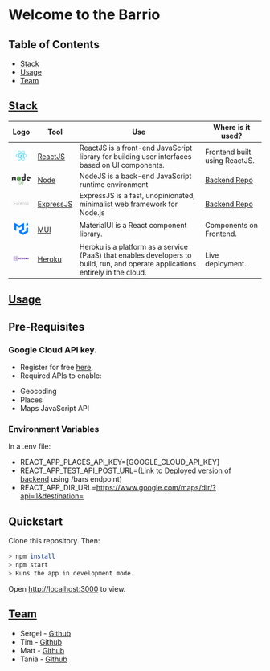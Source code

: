 # Welcome to the Barrio
## Table of Contents

- [Stack](#stack)
- [Usage](#usage)
- [Team](#team)

## [Stack](https://github.com/s-palmer/barrio-frontend#stack)

| Logo | Tool | Use | Where is it used? |
| ---------------------------------------------------------------- | ---------------------------------------------------- | ------------------------------------------ | ---------------------------------------------------------------- |
| <img src="public/images/react.png" height="auto" width="50"> | [ReactJS](https://reactjs.org/) | ReactJS is a front-end JavaScript library for building user interfaces based on UI components. | Frontend built using ReactJS. |
| <img src="public/images/node.png" height="auto" width="50">  | [Node](https://nodejs.org/en/) | NodeJS is a back-end JavaScript runtime environment | [Backend Repo](https://github.com/Matt-Warnock/barrio-backend) |
| <img src="public/images/express.png" height="auto" width="50"> | [ExpressJS](https://expressjs.com/) | ExpressJS is a fast, unopinionated, minimalist web framework for Node.js | [Backend Repo](https://github.com/Matt-Warnock/barrio-backend) |
| <img src="public/images/material.png" height="auto" width="50"> | [MUI](https://mui.com/) | MaterialUI is a React component library. | Components on Frontend. |
| <img src="public/images/heroku.png" height="auto" width="50"> | [Heroku](https://getbootstrap.com/) | Heroku is a platform as a service (PaaS) that enables developers to build, run, and operate applications entirely in the cloud. | Live deployment.

## [Usage](https://github.com/s-palmer/barrio-frontend#usage)

## Pre-Requisites

### Google Cloud API key.
- Register for free [here](https://cloud.google.com/).
- Required APIs to enable:
* Geocoding
* Places
* Maps JavaScript API

### Environment Variables

In a .env file:

- REACT_APP_PLACES_API_KEY=[GOOGLE_CLOUD_API_KEY]
- REACT_APP_TEST_API_POST_URL=(Link to [Deployed version of backend](https://github.com/Matt-Warnock/barrio-backend) using /bars endpoint)
- REACT_APP_DIR_URL=https://www.google.com/maps/dir/?api=1&destination=

## Quickstart

Clone this repository. Then:

```bash
> npm install
> npm start
> Runs the app in development mode.
```
Open [http://localhost:3000](http://localhost:3000) to view.

## [Team](https://github.com/s-palmer/barrio-frontend#team)

* Sergei - [Github](https://github.com/s-palmer)
* Tim - [Github](https://github.com/TTurvey)
* Matt - [Github](https://github.com/Matt-Warnock)
* Tania - [Github](https://github.com/Pinkish-Warrior)
